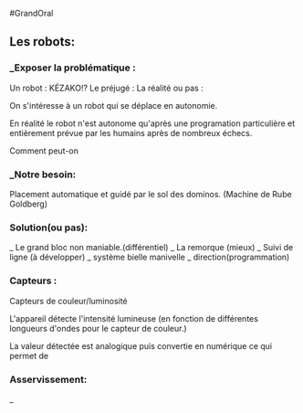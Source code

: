 #GrandOral

## Les robots:

### _Exposer la problématique :
Un robot : KÉZAKO!?
Le préjugé : 
La réalité ou pas :

On s'intéresse à un robot qui se déplace en autonomie.

En réalité le robot n'est autonome qu'après une programation particulière et entièrement prévue par les humains après de nombreux échecs.

Comment peut-on 

### _Notre besoin:
Placement automatique et guidé par le sol  des dominos. (Machine de Rube Goldberg)

### Solution(ou pas):
_ Le grand bloc non maniable.(différentiel)
_ La remorque (mieux)
_ Suivi de ligne (à développer)
_ système bielle manivelle
_ direction(programmation)

### Capteurs :
Capteurs de couleur/luminosité

L'appareil détecte l'intensité lumineuse (en fonction de différentes longueurs d'ondes pour le capteur de couleur.)

La valeur détectée est analogique puis convertie en numérique ce qui permet de

### Asservissement:
_ 